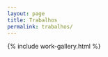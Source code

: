 ```yaml
---
layout: page
title: Trabalhos
permalink: trabalhos/
---
```


<section>
	{% include work-gallery.html %}
</section>